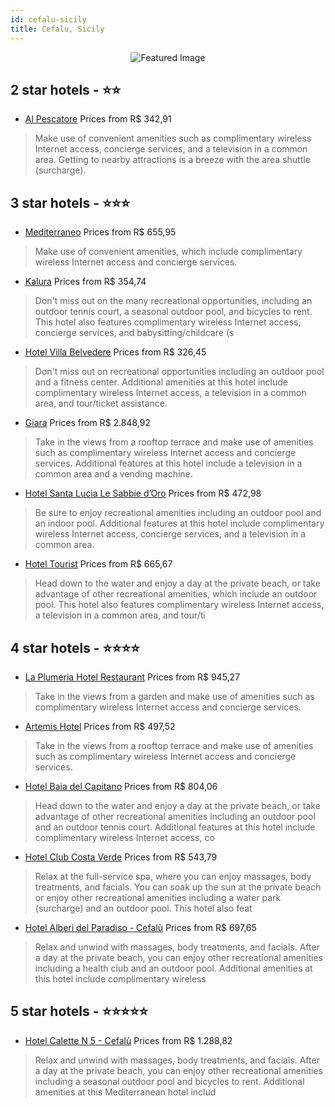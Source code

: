 ```yaml
---
id: cefalu-sicily
title: Cefalu, Sicily
---
```


<center><img src="https://i.travelapi.com/hotels/4000000/3920000/3916300/3916263/977ccc5b_z.jpg" alt="Featured Image" /></center>


##  2 star hotels - ⭐️⭐️

-    [Al Pescatore](https://us.hurb.com/hotels/cefalu/al-pescatore-JNP-JP160208?cmp=18055) Prices from R$ 342,91
   > Make use of convenient amenities such as complimentary wireless Internet access, concierge services, and a television in a common area. Getting to nearby attractions is a breeze with the area shuttle (surcharge).

##  3 star hotels - ⭐️⭐️⭐️

-    [Mediterraneo](https://us.hurb.com/hotels/cefalu/mediterraneo-JNP-JP712843?cmp=18055) Prices from R$ 655,95
   > Make use of convenient amenities, which include complimentary wireless Internet access and concierge services.
-    [Kalura](https://us.hurb.com/hotels/cefalu/kalura-JNP-JP214020?cmp=18055) Prices from R$ 354,74
   > Don't miss out on the many recreational opportunities, including an outdoor tennis court, a seasonal outdoor pool, and bicycles to rent. This hotel also features complimentary wireless Internet access, concierge services, and babysitting/childcare (s
-    [Hotel Villa Belvedere](https://us.hurb.com/hotels/cefalu/hotel-villa-belvedere-JNP-JP189752?cmp=18055) Prices from R$ 326,45
   > Don't miss out on recreational opportunities including an outdoor pool and a fitness center. Additional amenities at this hotel include complimentary wireless Internet access, a television in a common area, and tour/ticket assistance.
-    [Giara](https://us.hurb.com/hotels/cefalu/giara-JNP-JP115351?cmp=18055) Prices from R$ 2.848,92
   > Take in the views from a rooftop terrace and make use of amenities such as complimentary wireless Internet access and concierge services. Additional features at this hotel include a television in a common area and a vending machine.
-    [Hotel Santa Lucia Le Sabbie d’Oro](https://us.hurb.com/hotels/cefalu/hotel-santa-lucia-le-sabbie-doro-JNP-JP105975?cmp=18055) Prices from R$ 472,98
   > Be sure to enjoy recreational amenities including an outdoor pool and an indoor pool. Additional features at this hotel include complimentary wireless Internet access, concierge services, and a television in a common area.
-    [Hotel Tourist](https://us.hurb.com/hotels/cefalu/hotel-tourist-JNP-JP195013?cmp=18055) Prices from R$ 665,67
   > Head down to the water and enjoy a day at the private beach, or take advantage of other recreational amenities, which include an outdoor pool. This hotel also features complimentary wireless Internet access, a television in a common area, and tour/ti

##  4 star hotels - ⭐️⭐️⭐️⭐️

-    [La Plumeria Hotel Restaurant](https://us.hurb.com/hotels/cefalu/la-plumeria-hotel-restaurant-JNP-JP140898?cmp=18055) Prices from R$ 945,27
   > Take in the views from a garden and make use of amenities such as complimentary wireless Internet access and concierge services.
-    [Artemis Hotel](https://us.hurb.com/hotels/cefalu/artemis-hotel-JNP-JP209988?cmp=18055) Prices from R$ 497,52
   > Take in the views from a rooftop terrace and make use of amenities such as complimentary wireless Internet access and concierge services.
-    [Hotel Baia del Capitano](https://us.hurb.com/hotels/cefalu/hotel-baia-del-capitano-JNP-JP151991?cmp=18055) Prices from R$ 804,06
   > Head down to the water and enjoy a day at the private beach, or take advantage of other recreational amenities including an outdoor pool and an outdoor tennis court. Additional features at this hotel include complimentary wireless Internet access, co
-    [Hotel Club Costa Verde](https://us.hurb.com/hotels/cefalu/hotel-club-costa-verde-JNP-JP322662?cmp=18055) Prices from R$ 543,79
   > Relax at the full-service spa, where you can enjoy massages, body treatments, and facials. You can soak up the sun at the private beach or enjoy other recreational amenities including a water park (surcharge) and an outdoor pool. This hotel also feat
-    [Hotel Alberi del Paradiso - Cefalù](https://us.hurb.com/hotels/cefalu/hotel-alberi-del-paradiso-cefalu-JNP-JP152684?cmp=18055) Prices from R$ 697,65
   > Relax and unwind with massages, body treatments, and facials. After a day at the private beach, you can enjoy other recreational amenities including a health club and an outdoor pool. Additional amenities at this hotel include complimentary wireless 

##  5 star hotels - ⭐️⭐️⭐️⭐️⭐️

-    [Hotel Calette N 5 - Cefalù](https://us.hurb.com/hotels/cefalu/hotel-calette-n-5-cefalu-JNP-JP265017?cmp=18055) Prices from R$ 1.288,82
   > Relax and unwind with massages, body treatments, and facials. After a day at the private beach, you can enjoy other recreational amenities including a seasonal outdoor pool and bicycles to rent. Additional amenities at this Mediterranean hotel includ
